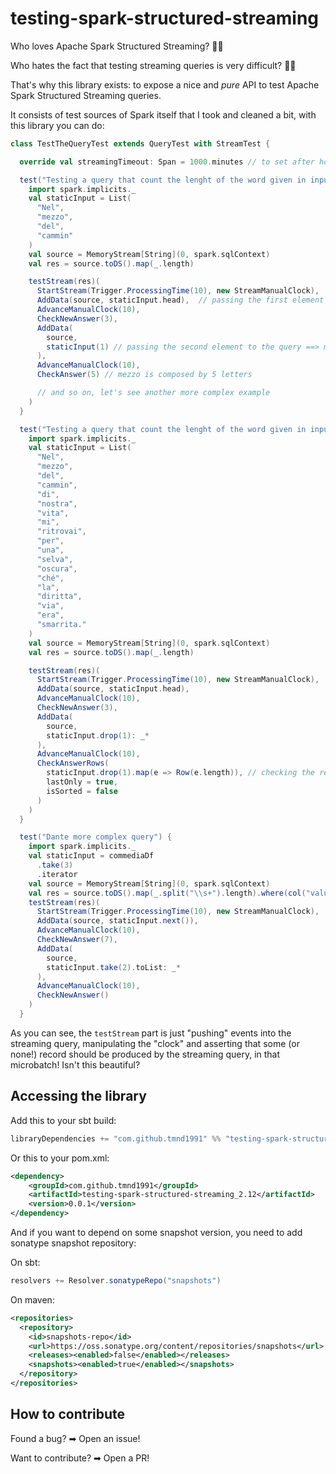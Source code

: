 # testing-spark-structured-streaming

Who loves Apache Spark Structured Streaming? 🙋‍♂️

Who hates the fact that testing streaming queries is very difficult? 🙋‍♂️

That's why this library exists: to expose a nice and *pure* API to test Apache Spark Structured
Streaming queries.

It consists of test sources of Spark itself that I took and cleaned a bit, with this library you 
can do:

```scala
class TestTheQueryTest extends QueryTest with StreamTest {

  override val streamingTimeout: Span = 1000.minutes // to set after how long a test should fail

  test("Testing a query that count the lenght of the word given in input") {
    import spark.implicits._
    val staticInput = List(
      "Nel",
      "mezzo",
      "del",
      "cammin"
    )
    val source = MemoryStream[String](0, spark.sqlContext)
    val res = source.toDS().map(_.length)

    testStream(res)(
      StartStream(Trigger.ProcessingTime(10), new StreamManualClock),
      AddData(source, staticInput.head),  // passing the first element to the query ==> nel
      AdvanceManualClock(10),
      CheckNewAnswer(3),
      AddData(
        source,
        staticInput(1) // passing the second element to the query ==> mezzo
      ),
      AdvanceManualClock(10),
      CheckAnswer(5) // mezzo is composed by 5 letters

      // and so on, let's see another more complex example
    )
  }

  test("Testing a query that count the lenght of the word given in input") {
    import spark.implicits._
    val staticInput = List(
      "Nel",
      "mezzo",
      "del",
      "cammin",
      "di",
      "nostra",
      "vita",
      "mi",
      "ritrovai",
      "per",
      "una",
      "selva",
      "oscura",
      "ché",
      "la",
      "diritta",
      "via",
      "era",
      "smarrita."
    )
    val source = MemoryStream[String](0, spark.sqlContext)
    val res = source.toDS().map(_.length)

    testStream(res)(
      StartStream(Trigger.ProcessingTime(10), new StreamManualClock),
      AddData(source, staticInput.head),
      AdvanceManualClock(10),
      CheckNewAnswer(3),
      AddData(
        source,
        staticInput.drop(1): _*
      ),
      AdvanceManualClock(10),
      CheckAnswerRows(
        staticInput.drop(1).map(e => Row(e.length)), // checking the remaining answers
        lastOnly = true,
        isSorted = false
      )
    )
  }

  test("Dante more complex query") {
    import spark.implicits._
    val staticInput = commediaDf
      .take(3)
      .iterator
    val source = MemoryStream[String](0, spark.sqlContext)
    val res = source.toDS().map(_.split("\\s+").length).where(col("value").gt(lit(6)))
    testStream(res)(
      StartStream(Trigger.ProcessingTime(10), new StreamManualClock),
      AddData(source, staticInput.next()),
      AdvanceManualClock(10),
      CheckNewAnswer(7),
      AddData(
        source,
        staticInput.take(2).toList: _*
      ),
      AdvanceManualClock(10),
      CheckNewAnswer()
    )
  }
```

As you can see, the `testStream` part is just "pushing" events into the streaming query, 
manipulating the "clock" and asserting that some (or none!) record should be produced by the
streaming query, in that microbatch! Isn't this beautiful?


## Accessing the library

Add this to your sbt build:

```scala
libraryDependencies += "com.github.tmnd1991" %% "testing-spark-structured-streaming" % "0.0.1"
```

Or this to your pom.xml:

```xml
<dependency>
    <groupId>com.github.tmnd1991</groupId>
    <artifactId>testing-spark-structured-streaming_2.12</artifactId>
    <version>0.0.1</version>
</dependency>
```

And if you want to depend on some snapshot version, you need to add sonatype snapshot repository:

On sbt:

```scala
resolvers += Resolver.sonatypeRepo("snapshots")
```

On maven:

```xml
<repositories>
  <repository>
    <id>snapshots-repo</id>
    <url>https://oss.sonatype.org/content/repositories/snapshots</url>
    <releases><enabled>false</enabled></releases>
    <snapshots><enabled>true</enabled></snapshots>
  </repository>
</repositories>
```

## How to contribute

Found a bug? ➡ Open an issue!

Want to contribute? ➡ Open a PR!